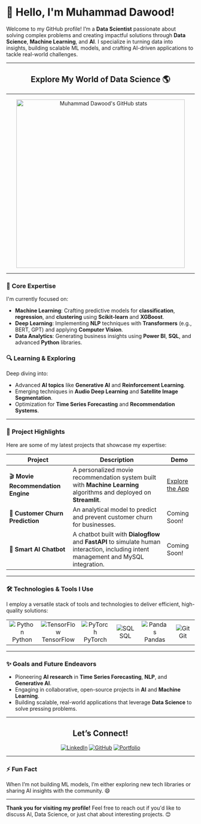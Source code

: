 # 👋 Hello, I'm Muhammad Dawood!

Welcome to my GitHub profile! I’m a **Data Scientist** passionate about solving complex problems and creating impactful solutions through **Data Science**, **Machine Learning**, and **AI**. I specialize in turning data into insights, building scalable ML models, and crafting AI-driven applications to tackle real-world challenges.

---

<div align="center">
    <h2><b>Explore My World of Data Science 🌎</b></h2>
</div>

---

<div align="center">
    <img src="https://github-readme-stats.vercel.app/api?username=muhammadmoria&show_icons=true&theme=tokyonight" alt="Muhammad Dawood's GitHub stats" width="450"/>
</div>

---

### 🧠 **Core Expertise** 
I'm currently focused on:
- **Machine Learning**: Crafting predictive models for **classification**, **regression**, and **clustering** using **Scikit-learn** and **XGBoost**.
- **Deep Learning**: Implementing **NLP** techniques with **Transformers** (e.g., BERT, GPT) and applying **Computer Vision**.
- **Data Analytics**: Generating business insights using **Power BI**, **SQL**, and advanced **Python** libraries.

### 🔍 **Learning & Exploring**
Deep diving into:
- Advanced **AI topics** like **Generative AI** and **Reinforcement Learning**.
- Emerging techniques in **Audio Deep Learning** and **Satellite Image Segmentation**.
- Optimization for **Time Series Forecasting** and **Recommendation Systems**.

---

### 🚀 **Project Highlights**

Here are some of my latest projects that showcase my expertise:

| Project | Description | Demo |
| ------- | ----------- | ---- |
| 🎬 **Movie Recommendation Engine** | A personalized movie recommendation system built with **Machine Learning** algorithms and deployed on **Streamlit**. | [Explore the App](https://movie-recommendation-system-dawood-moria.streamlit.app/) |
| 🤖 **Customer Churn Prediction** | An analytical model to predict and prevent customer churn for businesses. | Coming Soon! |
| 💬 **Smart AI Chatbot** | A chatbot built with **Dialogflow** and **FastAPI** to simulate human interaction, including intent management and MySQL integration. | Coming Soon! |

---

### 🛠 **Technologies & Tools I Use**

I employ a versatile stack of tools and technologies to deliver efficient, high-quality solutions:

<div align="center">
    <table>
        <tr>
            <td align="center" width="100"><img src="https://img.icons8.com/color/50/000000/python.png" alt="Python"/><br>Python</td>
            <td align="center" width="100"><img src="https://img.icons8.com/color/50/000000/tensorflow.png" alt="TensorFlow"/><br>TensorFlow</td>
            <td align="center" width="100"><img src="https://img.icons8.com/color/50/000000/pytorch.png" alt="PyTorch"/><br>PyTorch</td>
            <td align="center" width="100"><img src="https://img.icons8.com/ios/50/000000/sql.png" alt="SQL"/><br>SQL</td>
            <td align="center" width="100"><img src="https://img.icons8.com/color/50/000000/pandas.png" alt="Pandas"/><br>Pandas</td>
            <td align="center" width="100"><img src="https://img.icons8.com/color/50/000000/git.png" alt="Git"/><br>Git</td>
        </tr>
    </table>
</div>

---

### ✨ **Goals and Future Endeavors**
- Pioneering **AI research** in **Time Series Forecasting**, **NLP**, and **Generative AI**.
- Engaging in collaborative, open-source projects in **AI** and **Machine Learning**.
- Building scalable, real-world applications that leverage **Data Science** to solve pressing problems.

---

<div align="center">
    <h2><b>Let’s Connect!</b></h2>
</div>

<div align="center">
    <a href="https://www.linkedin.com/in/muhammaddawood361510306/" target="_blank"><img src="https://img.shields.io/badge/LinkedIn-%230077B5.svg?style=for-the-badge&logo=linkedin&logoColor=white" alt="LinkedIn"/></a>
    <a href="https://github.com/muhammadmoria" target="_blank"><img src="https://img.shields.io/badge/GitHub-%23181717.svg?style=for-the-badge&logo=github&logoColor=white" alt="GitHub"/></a>
    <a href="https://muhammadmoria.github.io/portfolio-new/" target="_blank"><img src="https://img.shields.io/badge/Portfolio-%2312100E.svg?style=for-the-badge&logo=portfolio&logoColor=white" alt="Portfolio"/></a>
</div>

---

### ⚡ **Fun Fact**
When I’m not building ML models, I’m either exploring new tech libraries or sharing AI insights with the community. 😄

---

**Thank you for visiting my profile!** Feel free to reach out if you'd like to discuss AI, Data Science, or just chat about interesting projects. 😊
